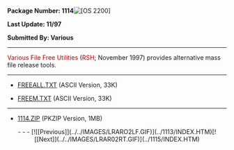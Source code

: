 <x-sas-window top="181" bottom="691" left="56" right="586">
<meta name="FORMATTER" content="Microsoft FrontPage 2.0">



<b>Package Number: 1114</b>![[OS 2200]](../../IMAGES/OS2200.JPG)


<b>Last Update: 11/97</b>


<b>Submitted By: Various</b>


&#10;
- - -


<font color="#AF0000">Various File Free Utilities</font> (<font color="#AF0000">RSH</font>; November 1997) provides alternative mass file release tools.


&#10;
- - -



   
- [FREEALL.TXT](freeall.txt) (ASCII Version, 33K)
       
- [FREEM.TXT](freem.txt) (ASCII Version, 33K)


&#10;
- - -



   
- [1114.ZIP](1114.ZIP) (PKZIP Version, 1MB)


<center>
- - -
[![[Previous]](../../IMAGES/LRARO2LF.GIF)](../1113/INDEX.HTM)[![[Next]](../../IMAGES/LRAR02RT.GIF)](../1115/INDEX.HTM)
</center>


</x-sas-window>